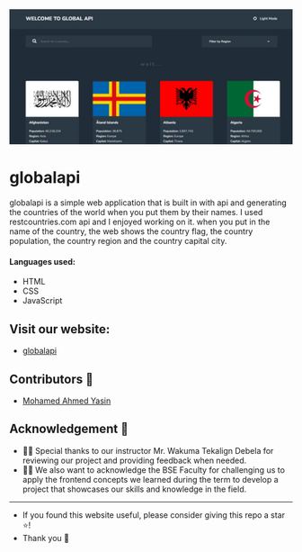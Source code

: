 <img src="https://github.com/MohamedAYasin/globalapi/blob/main/globalapi.jpg" />

# globalapi

globalapi is a simple web application that is built in with api and generating the countries of the world when you put them by their names. I used restcountries.com api and I enjoyed working on it. when you put in the name of the country, the web shows the country flag, the country population, the country region and the country capital city.

#### Languages used:

- HTML
- CSS
- JavaScript

## Visit our website:

- [globalapi](https://sadickachuli.github.io/html_css_contest_-group14-/)

<h2 id="contributors">Contributors 👥</h2>  

- [Mohamed Ahmed Yasin](https://github.com/MohamedAYasin)


<h2 id="acknowledgement">Acknowledgement 🙏</h2> 

- 👏🏼 Special thanks to our instructor Mr. Wakuma Tekalign Debela for reviewing our project and providing feedback when needed.
- 👨‍🏫 We also want to acknowledge the BSE Faculty for challenging us to apply the frontend concepts we learned during the term to develop a project that showcases our skills and knowledge in the field.

----------
- If you found this website useful, please consider giving this repo a star ⭐️!
- Thank you 🙏
